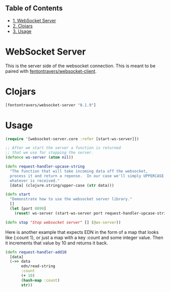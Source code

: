 <div id="table-of-contents">
<h2>Table of Contents</h2>
<div id="text-table-of-contents">
<ul>
<li><a href="#sec-1">1. WebSocket Server</a></li>
<li><a href="#sec-2">2. Clojars</a></li>
<li><a href="#sec-3">3. Usage</a></li>
</ul>
</div>
</div>

# WebSocket Server<a id="sec-1" name="sec-1"></a>

This is the server side of the websocket connection.  This is meant to
be paired with [fentontravers/websocket-client](https://github.com/ftravers/websocket-client).

# Clojars<a id="sec-2" name="sec-2"></a>

```clj
[fentontravers/websocket-server "0.1.9"]
```
  
# Usage<a id="sec-3" name="sec-3"></a>

```clj  
(require '[websocket-server.core :refer [start-ws-server]])

;; After we start the server a function is returned
;; that we use for stopping the server.
(defonce ws-server (atom nil))

(defn request-handler-upcase-string
  "The function that will take incoming data off the websocket,
  process it and return a reponse.  In our case we'll simply UPPERCASE
  whatever is received."
  [data] (clojure.string/upper-case (str data)))

(defn start
  "Demonstrate how to use the websocket server library."
  []
  (let [port 8899]
    (reset! ws-server (start-ws-server port request-handler-upcase-string))))

(defn stop "Stop websocket server" [] (@ws-server))
```
  
Here is another example that expects EDN in the form of a map that
looks like {:count 1}, or just a map with a key :count and some
integer value.  Then it increments that value by 10 and returns it
back. 

```clj  
(defn request-handler-add10 
  [data]
  (->> data
       edn/read-string
       :count
       (+ 10)
       (hash-map :count)
       str))
```